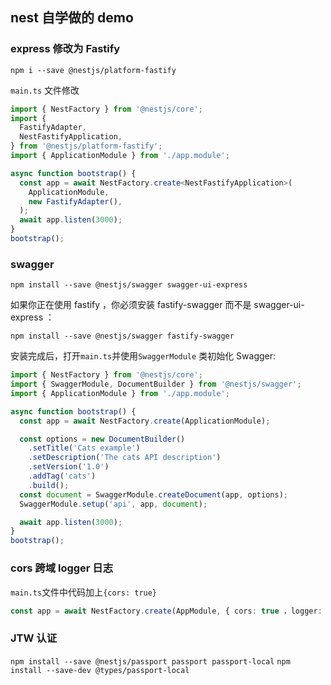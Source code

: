 ## nest 自学做的 demo

### express 修改为 Fastify

`npm i --save @nestjs/platform-fastify`

`main.ts` 文件修改

```ts
import { NestFactory } from '@nestjs/core';
import {
  FastifyAdapter,
  NestFastifyApplication,
} from '@nestjs/platform-fastify';
import { ApplicationModule } from './app.module';

async function bootstrap() {
  const app = await NestFactory.create<NestFastifyApplication>(
    ApplicationModule,
    new FastifyAdapter(),
  );
  await app.listen(3000);
}
bootstrap();
```

### swagger

`npm install --save @nestjs/swagger swagger-ui-express`

如果你正在使用 fastify ，你必须安装 fastify-swagger 而不是 swagger-ui-express ：

`npm install --save @nestjs/swagger fastify-swagger`

安装完成后，打开`main.ts`并使用`SwaggerModule` 类初始化 Swagger:

```ts
import { NestFactory } from '@nestjs/core';
import { SwaggerModule, DocumentBuilder } from '@nestjs/swagger';
import { ApplicationModule } from './app.module';

async function bootstrap() {
  const app = await NestFactory.create(ApplicationModule);

  const options = new DocumentBuilder()
    .setTitle('Cats example')
    .setDescription('The cats API description')
    .setVersion('1.0')
    .addTag('cats')
    .build();
  const document = SwaggerModule.createDocument(app, options);
  SwaggerModule.setup('api', app, document);

  await app.listen(3000);
}
bootstrap();
```

### cors 跨域 logger 日志

`main.ts`文件中代码加上`{cors: true}`

```ts
const app = await NestFactory.create(AppModule, { cors: true ，logger: ['error', 'warn'] });
```

### JTW 认证

`npm install --save @nestjs/passport passport passport-local`
`npm install --save-dev @types/passport-local`